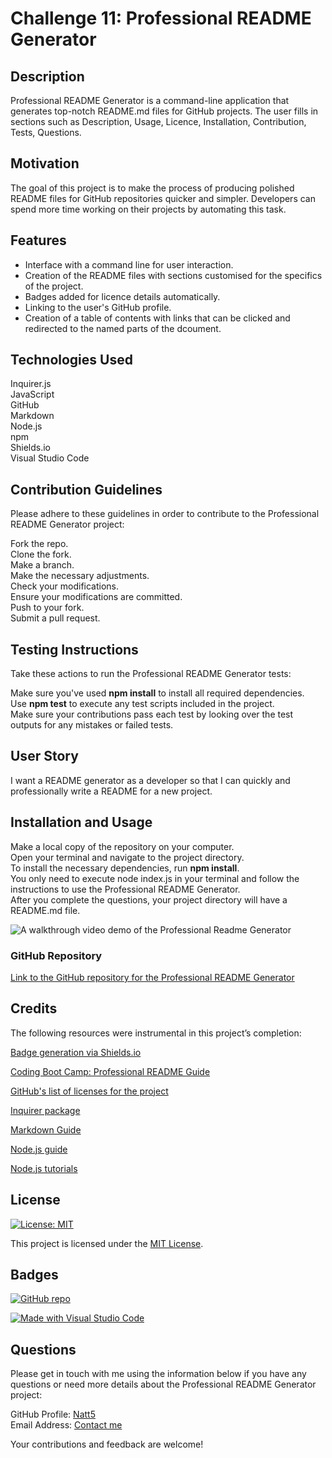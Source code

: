 # Challenge 11: Professional README Generator

## Description

Professional README Generator is a command-line application that generates top-notch README.md files for GitHub projects. The user fills in sections such as Description, Usage, Licence, Installation, Contribution, Tests, Questions.

## Motivation

The goal of this project is to make the process of producing polished README files for GitHub repositories quicker and simpler.  Developers can spend more time working on their projects by automating this task.

## Features

- Interface with a command line for user interaction.
- Creation of the README files with sections customised for the specifics of the project.
- Badges added for licence details automatically.
- Linking to the user's GitHub profile.
- Creation of a table of contents with links that can be clicked and redirected to the named parts of the dcoument.

## Technologies Used

Inquirer.js  
JavaScript  
GitHub  
Markdown  
Node.js  
npm  
Shields.io  
Visual Studio Code

## Contribution Guidelines

Please adhere to these guidelines in order to contribute to the Professional README Generator project:

Fork the repo.  
Clone the fork.  
Make a branch.  
Make the necessary adjustments.  
Check your modifications.  
Ensure your modifications are committed.  
Push to your fork.  
Submit a pull request.

## Testing Instructions

Take these actions to run the Professional README Generator tests:

Make sure you've used **npm install** to install all required dependencies.  
Use **npm test** to execute any test scripts included in the project.  
Make sure your contributions pass each test by looking over the test outputs for any mistakes or failed tests.

## User Story

I want a README generator as a developer so that I can quickly and professionally write a README for a new project.

## Installation and Usage

Make a local copy of the repository on your computer.  
Open your terminal and navigate to the project directory.  
To install the necessary dependencies, run **npm install**.  
You only need to execute node index.js in your terminal and follow the instructions to use the Professional README Generator.  
After you complete the questions, your project directory will have a README.md file.  

![A walkthrough video demo of the Professional Readme Generator](https://drive.google.com/file/d/1te2KVxAPnWhiD7aocf8twZyFPyriVuYj/view.)

### GitHub Repository

[Link to the GitHub repository for the Professional README Generator](https://github.com/Natt5/challenge11-professional-README-generator)

## Credits

The following resources were instrumental in this project’s completion:

[Badge generation via Shields.io](https://shields.io/)

[Coding Boot Camp: Professional README Guide](https://coding-boot-camp.github.io/full-stack/github/professional-readme-guide)

[GitHub's list of licenses for the project](https://github.com/)

[Inquirer package](https://www.npmjs.com/package/inquirer)

[Markdown Guide](https://www.markdownguide.org/)

[Node.js guide](https://nodejs.org/en/learn/getting-started/introduction-to-nodejs)

[Node.js tutorials](https://www.geeksforgeeks.org/nodejs/?ref=shm)

## License

[![License: MIT](https://img.shields.io/badge/License-MIT-yellow.svg)](https://opensource.org/licenses/MIT)

This project is licensed under the [MIT License](https://opensource.org/licenses/MIT).

## Badges

[![GitHub repo](https://img.shields.io/badge/GitHub-Repository-blue.svg)](https://github.com/Natt5/challenge11-professional-README-generator)

[![Made with Visual Studio Code](https://img.shields.io/badge/Made%20with-Visual%20Studio%20Code-1f425f.svg)](https://code.visualstudio.com/)

## Questions

Please get in touch with me using the information below if you have any questions or need more details about the Professional README Generator project:

GitHub Profile: [Natt5](https://github.com/Natt5)  
Email Address: [Contact me](mailto:contactmeviagithub@gmail.com)

Your contributions and feedback are welcome! 